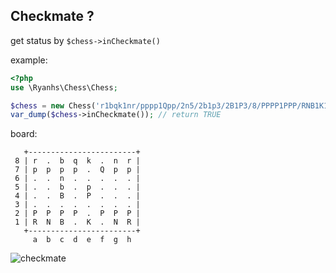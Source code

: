 ## Checkmate ?

get status by `$chess->inCheckmate()`

example:
```php
<?php
use \Ryanhs\Chess\Chess;

$chess = new Chess('r1bqk1nr/pppp1Qpp/2n5/2b1p3/2B1P3/8/PPPP1PPP/RNB1K1NR b KQkq - 0 4');
var_dump($chess->inCheckmate()); // return TRUE
```
board:
```text
   +------------------------+
 8 | r  .  b  q  k  .  n  r |
 7 | p  p  p  p  .  Q  p  p |
 6 | .  .  n  .  .  .  .  . |
 5 | .  .  b  .  p  .  .  . |
 4 | .  .  B  .  P  .  .  . |
 3 | .  .  .  .  .  .  .  . |
 2 | P  P  P  P  .  P  P  P |
 1 | R  N  B  .  K  .  N  R |
   +------------------------+
     a  b  c  d  e  f  g  h
```

![checkmate](http://www.fen-to-image.com/image/r1bqk1nr/pppp1Qpp/2n5/2b1p3/2B1P3/8/PPPP1PPP/RNB1K1NR%20b%20KQkq%20-%200%204 "checkmate")
